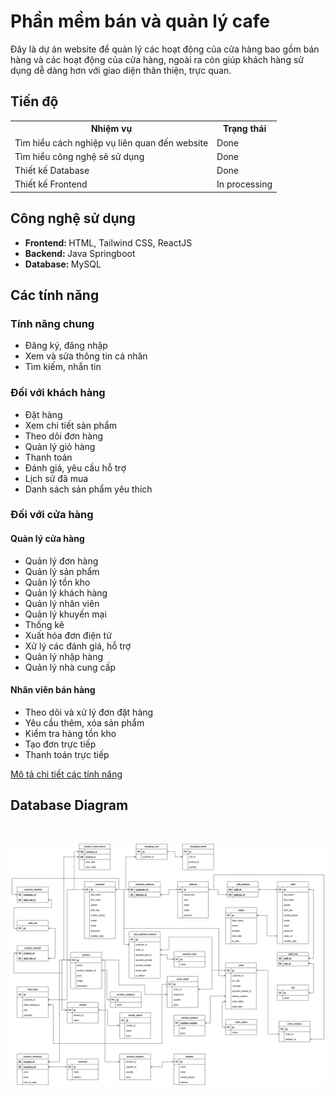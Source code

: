<h1>Phần mềm bán và quản lý cafe</h1>
<t>Đây là dự án website để quản lý các hoạt động của cửa hàng bao gồm bán hàng và các hoạt động của cửa hàng, ngoài ra còn giúp khách hàng sử dụng dễ dàng hơn với giao diện thân thiện, trực quan. </t>

<h2>Tiến độ</h2>
<table>  
  <tr>
    <th>Nhiệm vụ</th>
    <th>Trạng thái</th>
  </tr>
  
  <tr>
    <td>Tìm hiểu cách nghiệp vụ liên quan đến website</td>
    <td>Done</td>
  </tr>

  <tr>
    <td>Tìm hiểu công nghệ sẽ sử dụng</td>
    <td>Done</td>
  </tr>

  <tr>
    <td>Thiết kế Database</td>
    <td>Done</td>
  </tr>

  <tr>
    <td>Thiết kế Frontend</td>
    <td>In processing</td>
  </tr>

  
  </tr>
</table>

<h2>Công nghệ sử dụng</h2>
<ul>
  <li><b>Frontend: </b> <t>HTML, Tailwind CSS, ReactJS</t></li>
  <li><b>Backend: </b> <t>Java Springboot</t></li>
  <li><b>Database: </b> <t>MySQL</t></li>
  
</ul>

<h2>Các tính năng</h2>

<h3>Tính năng chung</h3>
<ul>
  <li>Đăng ký, đăng nhập</li>
  <li>Xem và sửa thông tin cá nhân</li>
  <li>Tìm kiếm, nhắn tin</li>
</ul>

<h3>Đối với khách hàng</h3>
<ul>
  <li>Đặt hàng</li>
  <li>Xem chi tiết sản phẩm</li>
  <li>Theo dõi đơn hàng</li>
  <li>Quản lý giỏ hàng</li>
  <li>Thanh toán</li>
  <li>Đánh giá, yêu cầu hỗ trợ</li>
  <li>Lịch sử đã mua</li>
  <li>Danh sách sản phẩm yêu thích</li>
  
</ul>

<h3>Đối với cửa hàng</h3>
<h4>Quản lý cửa hàng</h4>
<ul>
  <li>Quản lý đơn hàng</li>
  <li>Quản lý sản phẩm</li>
  <li>Quản lý tồn kho</li>
  <li>Quản lý khách hàng</li>
  <li>Quản lý nhân viên</li>
  <li>Quản lý khuyến mại</li>
  <li>Thống kê</li>
  <li>Xuất hóa đơn điện tử</li>
  <li>Xử lý các đánh giá, hỗ trợ</li>
  <li>Quản lý nhập hàng</li>
  <li>Quản lý nhà cung cấp</li>
</ul>

<h4>Nhân viên bán hàng</h4>
<ul>
  <li>Theo dõi và xử lý đơn đặt hàng</li>
  <li>Yêu cầu thêm, xóa sản phẩm</li>
  <li>Kiểm tra hàng tồn kho</li>
  <li>Tạo đơn trực tiếp</li>
  <li>Thanh toán trực tiếp</li>
</ul>

[Mô tả chi tiết các tính năng](https://github.com/nhhung18/HuyHung-Project/blob/153f17c471fe1e119267b746c84c9843ab4c53ff/Note/feature_description.md)


<h2>Database Diagram</h2>

<br>

![](Note/Image/Cafe_DB.png)

